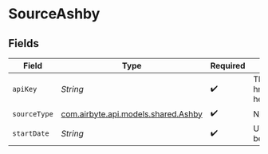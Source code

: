 # SourceAshby


## Fields

| Field                                                                                                    | Type                                                                                                     | Required                                                                                                 | Description                                                                                              | Example                                                                                                  |
| -------------------------------------------------------------------------------------------------------- | -------------------------------------------------------------------------------------------------------- | -------------------------------------------------------------------------------------------------------- | -------------------------------------------------------------------------------------------------------- | -------------------------------------------------------------------------------------------------------- |
| `apiKey`                                                                                                 | *String*                                                                                                 | :heavy_check_mark:                                                                                       | The Ashby API Key, see <a href=\"https://developers.ashbyhq.com/reference/authentication\">doc</a> here. |                                                                                                          |
| `sourceType`                                                                                             | [com.airbyte.api.models.shared.Ashby](../../models/shared/Ashby.md)                                      | :heavy_check_mark:                                                                                       | N/A                                                                                                      |                                                                                                          |
| `startDate`                                                                                              | *String*                                                                                                 | :heavy_check_mark:                                                                                       | UTC date and time in the format 2017-01-25T00:00:00Z. Any data before this date will not be replicated.  | 2017-01-25T00:00:00Z                                                                                     |